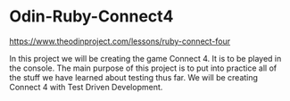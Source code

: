 # Odin-Ruby-Connect4
https://www.theodinproject.com/lessons/ruby-connect-four

In this project we will be creating the game Connect 4. It is to be played in the console. The main purpose of this project is to put into practice all of the stuff we have learned about testing thus far. We will be creating Connect 4 with Test Driven Development. 
